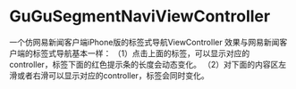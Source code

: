 GuGuSegmentNaviViewController
=============================

一个仿网易新闻客户端iPhone版的标签式导航ViewController
效果与网易新闻客户端的标签式导航基本一样：
（1）点击上面的标签，可以显示对应的controller，标签下面的红色提示条的长度会动态变化。
（2）对下面的内容区左滑或者右滑可以显示对应的controller，标签会同时变化。
